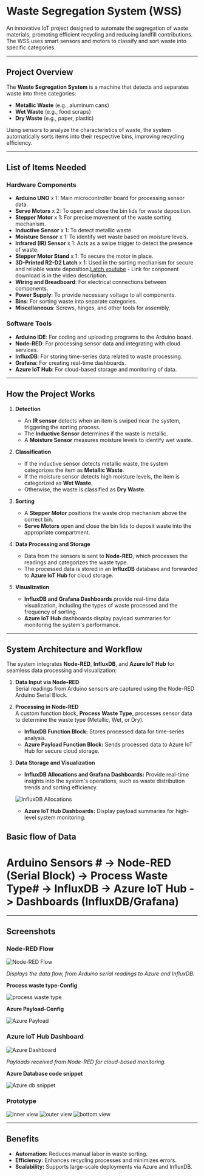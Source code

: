 # Waste Segregation System (WSS)

An innovative IoT project designed to automate the segregation of waste materials, promoting efficient recycling and reducing landfill contributions. The WSS uses smart sensors and motors to classify and sort waste into specific categories.

---

## Project Overview

The **Waste Segregation System** is a machine that detects and separates waste into three categories:
- **Metallic Waste** (e.g., aluminum cans)
- **Wet Waste** (e.g., food scraps)
- **Dry Waste** (e.g., paper, plastic)

Using sensors to analyze the characteristics of waste, the system automatically sorts items into their respective bins, improving recycling efficiency.

---

## List of Items Needed

### Hardware Components
- **Arduino UNO** x 1: Main microcontroller board for processing sensor data.
- **Servo Motors** x 2: To open and close the bin lids for waste deposition.
- **Stepper Motor** x 1: For precise movement of the waste sorting mechanism.
- **Inductive Sensor** x 1: To detect metallic waste.
- **Moisture Sensor** x 1: To identify wet waste based on moisture levels.
- **Infrared (IR) Sensor** x 1: Acts as a swipe trigger to detect the presence of waste.
- **Stepper Motor Stand** x 1: To secure the motor in place.
- **3D-Printed R2-D2 Latch** x 1: Used in the sorting mechanism for secure and reliable waste deposition.[Latch youtube](https://www.youtube.com/watch?v=e58yMo2MXdY) - Link for conponent download is in the video description.
- **Wiring and Breadboard**: For electrical connections between components.
- **Power Supply**: To provide necessary voltage to all components.
- **Bins**: For sorting waste into separate categories.
- **Miscellaneous**: Screws, hinges, and other tools for assembly.

### Software Tools
- **Arduino IDE**: For coding and uploading programs to the Arduino board.
- **Node-RED**: For processing sensor data and integrating with cloud services.
- **InfluxDB**: For storing time-series data related to waste processing.
- **Grafana**: For creating real-time dashboards.
- **Azure IoT Hub**: For cloud-based storage and monitoring of data.

---

## How the Project Works

1. **Detection**  
   - An **IR sensor** detects when an item is swiped near the system, triggering the sorting process.
   - The **Inductive Sensor** determines if the waste is metallic.
   - A **Moisture Sensor** measures moisture levels to identify wet waste.

2. **Classification**  
   - If the inductive sensor detects metallic waste, the system categorizes the item as **Metallic Waste**.
   - If the moisture sensor detects high moisture levels, the item is categorized as **Wet Waste**.
   - Otherwise, the waste is classified as **Dry Waste**.

3. **Sorting**  
   - A **Stepper Motor** positions the waste drop mechanism above the correct bin.
   - **Servo Motors** open and close the bin lids to deposit waste into the appropriate compartment.

4. **Data Processing and Storage**  
   - Data from the sensors is sent to **Node-RED**, which processes the readings and categorizes the waste type.
   - The processed data is stored in an **InfluxDB** database and forwarded to **Azure IoT Hub** for cloud storage.

5. **Visualization**  
   - **InfluxDB and Grafana Dashboards** provide real-time data visualization, including the types of waste processed and the frequency of sorting.
   - **Azure IoT Hub** dashboards display payload summaries for monitoring the system's performance.

---

## System Architecture and Workflow

The system integrates **Node-RED**, **InfluxDB**, and **Azure IoT Hub** for seamless data processing and visualization:

1. **Data Input via Node-RED**  
   Serial readings from Arduino sensors are captured using the Node-RED Arduino Serial Block.

2. **Processing in Node-RED**  
   A custom function block, **Process Waste Type**, processes sensor data to determine the waste type (Metallic, Wet, or Dry).  
   - **InfluxDB Function Block:** Stores processed data for time-series analysis.
   - **Azure Payload Function Block:** Sends processed data to Azure IoT Hub for secure cloud storage.

3. **Data Storage and Visualization**  
   - **InfluxDB Allocations and Grafana Dashboards:** Provide real-time insights into the system's operations, such as waste distribution trends and sorting efficiency.
     
   ![InfluxDB Allocations](https://github.com/user-attachments/assets/1e7468a6-9bfd-4ded-ba85-7083732144cc)

   - **Azure IoT Hub Dashboards:** Display payload summaries for high-level system monitoring.

## Basic flow of Data

# Arduino Sensors # -> Node-RED (Serial Block) -> Process Waste Type# -> InfluxDB -> Azure IoT Hub -> Dashboards (InfluxDB/Grafana)

---

## Screenshots

### Node-RED Flow

![Node-RED Flow](https://github.com/user-attachments/assets/b3368a23-e4ab-44cb-983f-903c2fed9ca7)

*Displays the data flow, from Arduino serial readings to Azure and InfluxDB.*

**Process waste type-Config**

![process waste type](https://github.com/user-attachments/assets/b1b8c872-003a-46f1-a479-ea13e3dd7ac0)

**Azure Payload-Config**

![Azure Payload](https://github.com/user-attachments/assets/6b07a6d8-7f8a-4ab7-843e-98e3968de1e2)

### Azure IoT Hub Dashboard

![Azure Dashboard](https://github.com/user-attachments/assets/a243d757-a512-4cc2-a4b9-3d54514fc56a)

*Payloads received from Node-RED for cloud-based monitoring.*

**Azure Database code snippet**

![Azure db snippet](https://github.com/user-attachments/assets/af2dd624-cae5-407d-ad1e-5c29a4e58685)

### Prototype
![inner view](https://github.com/user-attachments/assets/710a9d4b-94f1-473b-b403-f9489a67d481)
![outer view](https://github.com/user-attachments/assets/0129b172-61ae-42a5-950e-e1411231405c)
![bottom view](https://github.com/user-attachments/assets/6c6c7b20-2cbf-4a5d-83ee-c0337ff48ea5)

---

## Benefits

- **Automation:** Reduces manual labor in waste sorting.
- **Efficiency:** Enhances recycling processes and minimizes errors.
- **Scalability:** Supports large-scale deployments via Azure and InfluxDB.
